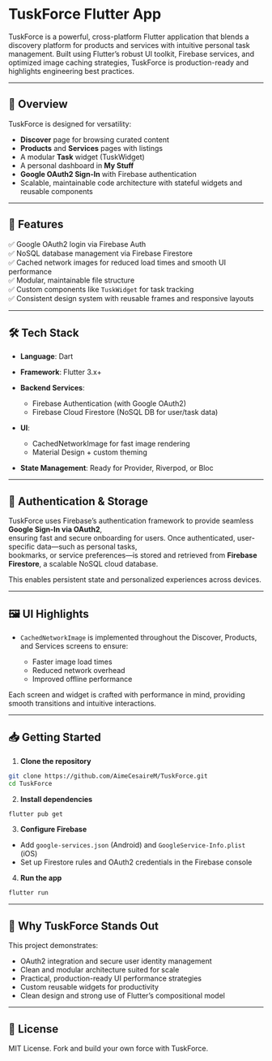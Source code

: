 # TuskForce Flutter App

TuskForce is a powerful, cross-platform Flutter application that blends a discovery platform for
products and services with intuitive personal task management. Built using Flutter’s robust UI
toolkit, Firebase services, and optimized image caching strategies, TuskForce is production-ready
and highlights engineering best practices.

---

## 🚀 Overview

TuskForce is designed for versatility:

* **Discover** page for browsing curated content
* **Products** and **Services** pages with listings
* A modular **Task** widget (TuskWidget)
* A personal dashboard in **My Stuff**
* **Google OAuth2 Sign-In** with Firebase authentication
* Scalable, maintainable code architecture with stateful widgets and reusable components

---

## 🎯 Features

✅ Google OAuth2 login via Firebase Auth  
✅ NoSQL database management via Firebase Firestore  
✅ Cached network images for reduced load times and smooth UI performance  
✅ Modular, maintainable file structure  
✅ Custom components like `TuskWidget` for task tracking  
✅ Consistent design system with reusable frames and responsive layouts

---

## 🛠️ Tech Stack

* **Language**: Dart
* **Framework**: Flutter 3.x+
* **Backend Services**:

    * Firebase Authentication (with Google OAuth2)
    * Firebase Cloud Firestore (NoSQL DB for user/task data)
* **UI**:

    * CachedNetworkImage for fast image rendering
    * Material Design + custom theming
* **State Management**: Ready for Provider, Riverpod, or Bloc

---

## 🔐 Authentication & Storage

TuskForce uses Firebase’s authentication framework to provide seamless **Google Sign-In via OAuth2**,   
ensuring fast and secure onboarding for users. Once authenticated, user-specific data—such as
personal tasks,  
 bookmarks, or service preferences—is stored and retrieved from **Firebase Firestore**, a scalable NoSQL cloud database.

This enables persistent state and personalized experiences across devices.

---

## 🖼️ UI Highlights

* `CachedNetworkImage` is implemented throughout the Discover, Products, and Services screens to
  ensure:

    * Faster image load times
    * Reduced network overhead
    * Improved offline performance

Each screen and widget is crafted with performance in mind, providing smooth transitions and
intuitive interactions.

---

## 📥 Getting Started

1. **Clone the repository**

```bash
git clone https://github.com/AimeCesaireM/TuskForce.git
cd TuskForce
```

2. **Install dependencies**

```bash
flutter pub get
```

3. **Configure Firebase**

* Add `google-services.json` (Android) and `GoogleService-Info.plist` (iOS)
* Set up Firestore rules and OAuth2 credentials in the Firebase console

4. **Run the app**

```bash
flutter run
```

---

## 🧠 Why TuskForce Stands Out

This project demonstrates:

* OAuth2 integration and secure user identity management
* Clean and modular architecture suited for scale
* Practical, production-ready UI performance strategies
* Custom reusable widgets for productivity
* Clean design and strong use of Flutter’s compositional model

---

## 📜 License

MIT License. Fork and build your own force with TuskForce.
